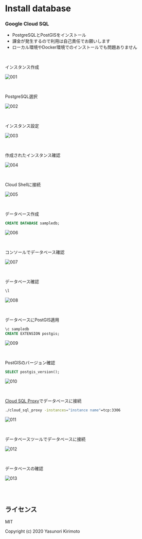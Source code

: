 # Install database

### Google Cloud SQL  

- PostgreSQLとPostGISをインストール  
- 課金が発生するので利用は自己責任でお願いします
- ローカル環境やDocker環境でのインストールでも問題ありません

<br>

インスタンス作成

![001](../../img/db/001.png)

<br>

PostgreSQL選択

![002](../../img/db/002.png)

<br>

インスタンス設定

![003](../../img/db/003.png)

<br>

作成されたインスタンス確認

![004](../../img/db/004.png)

<br>

Cloud Shellに接続

![005](../../img/db/005.png)

<br>

データベース作成

```sql
CREATE DATABASE sampledb;
```

![006](../../img/db/006.png)

<br>

コンソールでデータベース確認

![007](../../img/db/007.png)

<br>

データベース確認

```sql
\l
```

![008](../../img/db/008.png)

<br>

データベースにPostGIS適用

```sql
\c sampledb
CREATE EXTENSION postgis;
```

![009](../../img/db/009.png)

<br>

PostGISのバージョン確認

```sql
SELECT postgis_version();
```

![010](../../img/db/010.png)

<br>

[Cloud SQL Proxy](https://cloud.google.com/sql/docs/postgres/sql-proxy)でデータベースに接続

```sh
./cloud_sql_proxy -instances="instance name"=tcp:3306
```

![011](../../img/db/011.png)

<br>

データベースツールでデータベースに接続

![012](../../img/db/012.png)

<br>

データベースの確認

![013](../../img/db/013.png)

<br>
<br>

## ライセンス
MIT

Copyright (c) 2020 Yasunori Kirimoto

<br>
